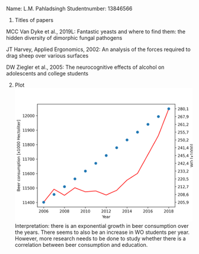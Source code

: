 Name: L.M. Pahladsingh
Studentnumber: 13846566

1. Titles of papers

MCC Van Dyke et al., 2019L: Fantastic yeasts and where to find them: the hidden diversity of dimorphic fungal pathogens

JT Harvey, Applied Ergonomics, 2002: An analysis of the forces required to drag sheep over various surfaces

DW Ziegler et al., 2005: The neurocognitive effects of alcohol on adolescents and college students


2. Plot 
![assignment 2 plot](Beerplot.png)
Interpretation: there is an exponential growth in beer consumption over the years. There seems to also be an increase in WO students per year. However, more research needs to be done to study whether there is a correlation between beer consumption and education. 
